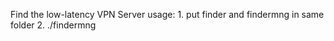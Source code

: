Find the low-latency VPN Server 
usage:
    1. put finder and findermng in same folder
    2. ./findermng
